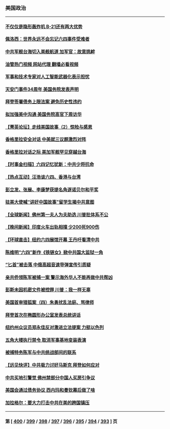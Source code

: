 ### 美国政治
---
#### [不仅仅是隐形轰炸机 B-21还有两大优势](../../pages/ncid1078159/n14008440.md?06041645) 
#### [佩洛西：世界永远不会忘记六四事件受难者](../../pages/ncid1078159/n14009579.md?06041645) 
#### [中共军舰台海切入美舰航道 加军官：故意挑衅](../../pages/ncid1078159/n14009530.md?06041645) 
#### [油管热门视频 网站代理 翻墙必看视频](http://138.2.39.72:81/youtube.html?epic-marker?06041645)
#### [军事和技术专家对人工智能武器化表示担忧](../../pages/ncid1078159/n14009471.md?06041645) 
#### [天安门事件34周年 美国务院发表声明](../../pages/ncid1078159/n14009466.md?06041645) 
#### [拜登签署债务上限法案 避免历史性违约](../../pages/ncid1078159/n14009453.md?06041645) 
#### [拟加强美中沟通 美国务院高官下周访华](../../pages/ncid1078159/n14009444.md?06041645) 
#### [【菁英论坛】走线美国故事（2）惊险与感恩](../../pages/ncid1078159/n14009399.md?06041645) 
#### [香格里拉安全对话 中美就三议题激烈对阵](../../pages/ncid1078159/n14009412.md?06041645) 
#### [香格里拉对话之际 美加军舰罕见穿越台海](../../pages/ncid1078159/n14009379.md?06041645) 
#### [【时事金扫描】六四记忆犹新：中共少将抗命](../../pages/ncid1078159/n14009112.md?06041645) 
#### [【热点互动】汪浩谈六四、香港与台湾](../../pages/ncid1078159/n14009065.md?06041645) 
#### [彭立发、张展、李康梦获提名角逐诺贝尔和平奖](../../pages/ncid1078159/n14009215.md?06041645) 
#### [驻美大使喊“讲好中国故事”留学生揭中共意图](../../pages/ncid1078159/n14009303.md?06041645) 
#### [【全球新闻】佛州第一夫人为夫助选 川普批体系不公](../../pages/ncid1078159/n14009264.md?06041645) 
#### [【晚间新闻】印度火车出轨相撞 少200死900伤](../../pages/ncid1078159/n14009265.md?06041645) 
#### [【环球直击】纽约六四展馆开幕 王丹吁看清中共](../../pages/ncid1078159/n14009010.md?06041645) 
#### [陈维明“六四”新作《铁链女》掀中共国大监狱一角](../../pages/ncid1078159/n14009248.md?06041645) 
#### [“匕首”被击落 中俄高超音速导弹宣传引质疑](../../pages/ncid1078159/n14008433.md?06041645) 
#### [亲共侨领陈军被捕一案 警示海外华人不能再做中共帮凶](../../pages/ncid1078159/n14009219.md?06041645) 
#### [彭斯未因机密文件被控罪 川普：我一样无辜](../../pages/ncid1078159/n14009086.md?06041645) 
#### [美国首审猎狐案（四）朱勇扰乱法庭、骂律师](../../pages/ncid1078159/n14009171.md?06041645) 
#### [拜登首次在椭圆形办公室发表总统讲话](../../pages/ncid1078159/n14009140.md?06041645) 
#### [纽约州众议员郑永佳反对激进立法提案 力挺以色列](../../pages/ncid1078159/n14009173.md?06041645) 
#### [五角大楼执行禁令 取消军事基地变装表演](../../pages/ncid1078159/n14009025.md?06041645) 
#### [被捕特务陈军与中共统战部间的联系](../../pages/ncid1078159/n14009091.md?06041645) 
#### [【远见快评】中共极力讨好马斯克 拜登如何应对](../../pages/ncid1078159/n14009021.md?06041645) 
#### [中共买地引警觉 佛州禁部分中国人买房引争议](../../pages/ncid1078159/n14009022.md?06041645) 
#### [美国会通过债务协议 西内玛和曼钦幕后做了啥](../../pages/ncid1078159/n14008970.md?06041645) 
#### [加拉格尔：要大力打击中共在美的跨国镇压](../../pages/ncid1078159/n14009013.md?06041645) 

---
#### 第 [ [400](./400.md?06041645) / [399](./399.md?06041645) / [398](./398.md?06041645) / [397](./397.md?06041645) / [396](./396.md?06041645) / [395](./395.md?06041645) / [394](./394.md?06041645) / [393](./393.md?06041645) ] 页
